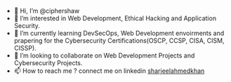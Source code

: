 - 👋 Hi, I’m @ciphershaw
- 👀 I’m interested in Web Development, Ethical Hacking and Application Security.
- 🌱 I’m currently learning DevSecOps, Web Development envoirments and prapering for the Cybersecurity Certifications(OSCP, CCSP, CISA, CISM, CISSP).
- 💞️ I’m looking to collaborate on Web Development Projects and Cybersecurity Projects.
- 📫 How to reach me ? connect me on linkedin [sharjeelahmedkhan](http://linkedin.com/in/iamsharjeelahmed/)

<!---
ciphershaw/ciphershaw is a ✨ special ✨ repository because its `README.md` (this file) appears on your GitHub profile.
You can click the Preview link to take a look at your changes.
--->
